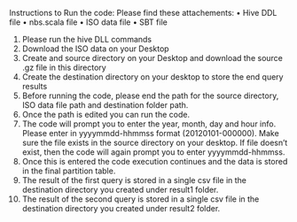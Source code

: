 Instructions to Run the code:
Please find these attachements:
  •	Hive DDL file
  •	nbs.scala file
  •	ISO data file
  •	SBT file

1.	Please run the hive DLL commands 
2.	Download the ISO data on your Desktop
3.	Create and source directory on your Desktop and download the source .gz file in this directory
4.	Create the destination directory on your desktop to store the end query results
5.	Before running the code, please end the path for the source directory, ISO data file path and destination folder path.
6.	Once the path is edited you can run the code.
7.	The code will prompt you to enter the year, month, day and hour info. Please enter in yyyymmdd-hhmmss format (20120101-000000). Make sure the file exists in the source directory on your desktop. If file doesn’t exist, then the code will again prompt you to enter yyyymmdd-hhmmss. 
8.	Once this is entered the code execution continues and the data is stored in the final partition table.
9.	The result of the first query is stored in a single csv file in the destination directory you created under result1 folder.
10.	The result of the second query is stored in a single csv file in the destination directory you created under result2 folder.

